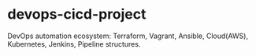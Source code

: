 # devops-cicd-project
DevOps automation ecosystem: Terraform, Vagrant, Ansible, Cloud(AWS), Kubernetes, Jenkins, Pipeline structures.

